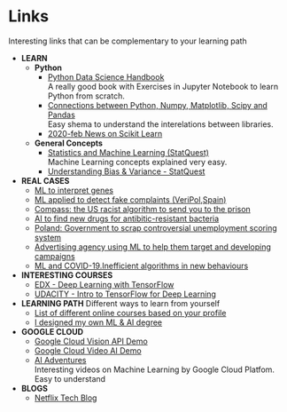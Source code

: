 # Links

Interesting links that can be complementary to your learning path

<ul>
  <li><b>LEARN</b>
    <ul>
      <li><b>Python</b>
        <ul>
          <li><a href="https://github.com/jakevdp/PythonDataScienceHandbook">Python Data Science Handbook</a></br>
            A really good book with Exercises in Jupyter Notebook to learn Python from scratch.</li>
          <li><a href="https://www.python-course.eu/numerical_programming_with_python.php">Connections between Python, Numpy, Matplotlib, Scipy and Pandas</a><br>
            Easy shema to understand the interelations between libraries.</li>
          <li><a href="https://www.analyticsvidhya.com/blog/2020/02/everything-you-should-know-scikit-learn/?utm_source=feedburner&utm_medium=email&utm_campaign=Feed%3A+AnalyticsVidhya+%28Analytics+Vidhya%29">2020-feb News on Scikit Learn</a></li>
        </ul>
      </li>
      <li><b>General Concepts</b>
        <ul>
          <li><a href="https://www.youtube.com/user/joshstarmer">Statistics and Machine Learning (StatQuest)</a><br>
            Machine Learning concepts explained very easy.</li>
          <li><a href="https://www.youtube.com/watch?v=EuBBz3bI-aA&feature=youtu.be">Understanding Bias & Variance - StatQuest</a></li>
        </ul>
      </li>
    </ul>
  </li>
  <li><b>REAL CASES</b>
    <ul>
      <li><a href="https://phys.org/news/2019-12-machine-gene.amp?__twitter_impression=true">ML to interpret genes</a></li>
      <li><a href="https://www.lavanguardia.com/tecnologia/20190414/461583468024/veripol-policia-nacional-inteligencia-artificial-algoritmo-denuncias-falsas.html">ML applied to detect fake complaints (VeriPol,Spain)</a></li>
      <li><a href="https://www.nytimes.com/2017/10/26/opinion/algorithm-compas-sentencing-bias.html">Compass: the US racist algorithm to send you to the prison</a></li>
      <li><a href="http://news.mit.edu/2020/artificial-intelligence-identifies-new-antibiotic-0220">AI to find new drugs for antibitic-resistant bacteria</a></li>
      <li><a href="https://algorithmwatch.org/en/story/poland-government-to-scrap-controversial-unemployment-scoring-system/">Poland: Government to scrap controversial unemployment scoring system</a></li>
      <li><a href="https://rapidminer.com/blog/themes-from-wisdom-2020/">Advertising agency using ML to help them target and developing campaigns</a></li>
      <li><a href="https://www.elcomercio.com/tendencias/pandemia-problemas-algoritmos-inteligencia-artificial.html" target="_blank">ML and COVID-19.Inefficient algorithms in new behaviours</a></li>
    </ul>
  </li>
  <li><b>INTERESTING COURSES</b>
    <ul>
        <li><a href="https://www.edx.org/es/course/deep-learning-with-tensorflow">EDX - Deep Learning with TensorFlow</a></li>
        <li><a href="https://www.udacity.com/course/intro-to-tensorflow-for-deep-learning--ud187">UDACITY - Intro to TensorFlow for Deep Learning</a></li>
    </ul>
  </li>
  <li><b>LEARNING PATH</b> Different ways to learn from yourself
    <ul>
      <li><a href="https://moz.com/blog/learning-machine-learning">List of different online courses based on your profile</a></li>
      <li><a href="https://www.kdnuggets.com/2020/05/designed-machine-learning-ai-degree.html" target="_blank">I designed my own ML & AI degree</a></li>
    </ul>
  </li>
  <li><b>GOOGLE CLOUD</b>
    <ul>
      <li><a href="https://cloud.google.com/vision/docs/drag-and-drop">Google Cloud Vision API Demo</a></li>
      <li><a href="https://cloud.google.com/video-intelligence">Google Cloud Video AI Demo</a></li>
      <li><a href="https://www.youtube.com/watch?v=HcqpanDadyQ&list=PLIivdWyY5sqJxnwJhe3etaK7utrBiPBQ2" target="_blank">AI Adventures</a></br>
      Interesting videos on Machine Learning by Google Cloud Platfom. Easy to understand</li>
    </ul>
  </li>
  <li><b>BLOGS</b>
    <ul>
      <li><a href="https://netflixtechblog.com/">Netflix Tech Blog</a></li>
    </ul>
  </li>
</ul>
        
  
